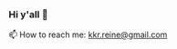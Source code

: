### Hi y'all 👋

📫 How to reach me: kkr.reine@gmail.com


<!--
**kkreine/kkreine** is a ✨ _special_ ✨ repository because its `README.md` (this file) appears on your GitHub profile.

Here are some ideas to get you started:

⚡ Fun fact: I'm an avid gardener  

- 🔭 I’m currently working on ...
- 🌱 I’m currently learning ...
- 👯 I’m looking to collaborate on ...
- 🤔 I’m looking for help with ...
- 💬 Ask me about ...
- 📫 How to reach me: ...
- 😄 Pronouns: ...
- ⚡ Fun fact: ...
-->
